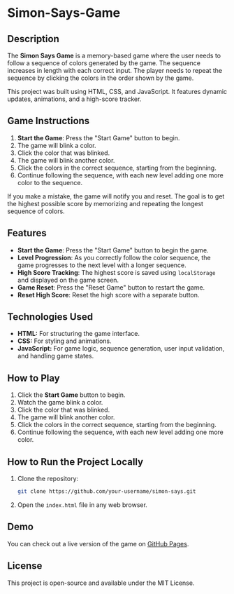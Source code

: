 # Simon-Says-Game

## Description
The **Simon Says Game** is a memory-based game where the user needs to follow a sequence of colors generated by the game. The sequence increases in length with each correct input. The player needs to repeat the sequence by clicking the colors in the order shown by the game.

This project was built using HTML, CSS, and JavaScript. It features dynamic updates, animations, and a high-score tracker.

## Game Instructions
1. **Start the Game**: Press the "Start Game" button to begin.
2. The game will blink a color.
3. Click the color that was blinked.
4. The game will blink another color.
5. Click the colors in the correct sequence, starting from the beginning.
6. Continue following the sequence, with each new level adding one more color to the sequence.

If you make a mistake, the game will notify you and reset. The goal is to get the highest possible score by memorizing and repeating the longest sequence of colors.

## Features
- **Start the Game**: Press the "Start Game" button to begin the game.
- **Level Progression**: As you correctly follow the color sequence, the game progresses to the next level with a longer sequence.
- **High Score Tracking**: The highest score is saved using `localStorage` and displayed on the game screen.
- **Game Reset**: Press the "Reset Game" button to restart the game.
- **Reset High Score**: Reset the high score with a separate button.

## Technologies Used
- **HTML:** For structuring the game interface.
- **CSS:** For styling and animations.
- **JavaScript:** For game logic, sequence generation, user input validation, and handling game states.

## How to Play
1. Click the **Start Game** button to begin.
2. Watch the game blink a color.
3. Click the color that was blinked.
4. The game will blink another color.
5. Click the colors in the correct sequence, starting from the beginning.
6. Continue following the sequence, with each new level adding one more color.

## How to Run the Project Locally
1. Clone the repository:
   ```bash
   git clone https://github.com/your-username/simon-says.git
   ```
2. Open the `index.html` file in any web browser.

## Demo
You can check out a live version of the game on [GitHub Pages]((https://mohithvishwanath21.github.io/Simon-Says-Game/)).

## License
This project is open-source and available under the MIT License.

